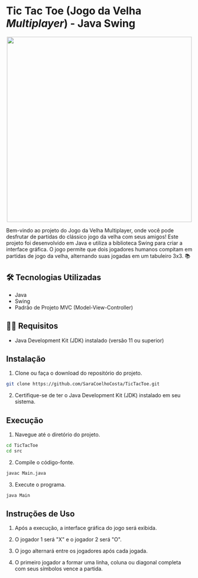 # Tic Tac Toe (Jogo da Velha *Multiplayer*) - Java Swing

<p align="center"> 
  <img align="center" src="https://github.com/SaraCoelhoCosta/TicTacToe/assets/31167065/98cdd782-8e8a-4b4e-8f84-9d9db83c3b2a" width="500" heigth="450">  
</p>

Bem-vindo ao projeto do Jogo da Velha Multiplayer, onde você pode desfrutar de partidas do clássico jogo da velha com seus amigos! Este projeto foi desenvolvido em Java e utiliza a biblioteca Swing para criar a interface gráfica. O jogo permite que dois jogadores humanos compitam em partidas de jogo da velha, alternando suas jogadas em um tabuleiro 3x3. 📚

## 🛠 Tecnologias Utilizadas

- Java
- Swing
- Padrão de Projeto MVC (Model-View-Controller)

## 👩‍💻 Requisitos

- Java Development Kit (JDK) instalado (versão 11 ou superior)

## Instalação

1. Clone ou faça o download do repositório do projeto.

```bash
git clone https://github.com/SaraCoelhoCosta/TicTacToe.git
```

2. Certifique-se de ter o Java Development Kit (JDK) instalado em seu sistema.

## Execução

1. Navegue até o diretório do projeto.

```bash
cd TicTacToe
cd src
```

2. Compile o código-fonte.

```bash
javac Main.java
```

3. Execute o programa.

```bash
java Main
```

## Instruções de Uso

1. Após a execução, a interface gráfica do jogo será exibida.

2. O jogador 1 será "X" e o jogador 2 será "O".

3. O jogo alternará entre os jogadores após cada jogada.

4. O primeiro jogador a formar uma linha, coluna ou diagonal completa com seus símbolos vence a partida.
